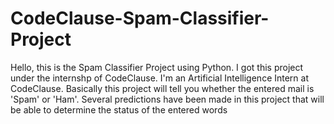 # CodeClause-Spam-Classifier-Project
Hello, this is the Spam Classifier Project using Python. I got this project under the internshp of CodeClause. I'm an Artificial Intelligence Intern at CodeClause.
Basically this project will tell you whether the entered mail is 'Spam' or 'Ham'. Several predictions have been made in this
project that will be able to determine the status of the entered words
